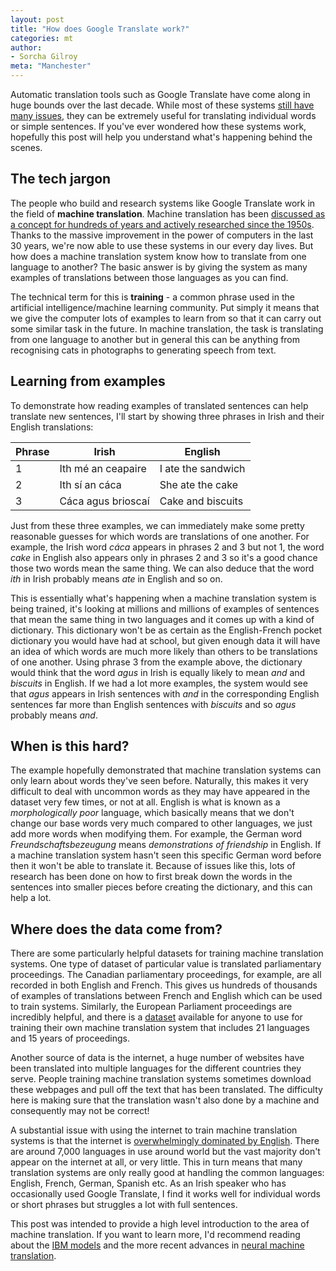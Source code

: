 ```yaml
---
layout: post
title: "How does Google Translate work?"
categories: mt
author:
- Sorcha Gilroy
meta: "Manchester"
---
```


Automatic translation tools such as Google Translate have come along in huge bounds over the last decade. While most of these systems [still have many issues](https://interestingengineering.com/30-best-and-worst-google-translate-fails-that-will-make-you-cringe-forever), they can be extremely useful for translating individual words or simple sentences. If you've ever wondered how these systems work, hopefully this post will help you understand what's happening behind the scenes. 

## The tech jargon

The people who build and research systems like Google Translate work in the field of **machine translation**. Machine translation has been [discussed as a concept for hundreds of years and actively researched since the 1950s](https://en.wikipedia.org/wiki/History_of_machine_translation). Thanks to the massive improvement in the power of computers in the last 30 years, we're now able to use these systems in our every day lives. But how does a machine translation system know how to translate from one language to another? The basic answer is by giving the system as many examples of translations between those languages as you can find. 

The technical term for this is **training** - a common phrase used in the artificial intelligence/machine learning community. Put simply it means that we give the computer lots of examples to learn from so that it can carry out some similar task in the future. In machine translation, the task is translating from one language to another but in general this can be anything from recognising cats in photographs to generating speech from text.    


## Learning from examples

To demonstrate how reading examples of translated sentences can help translate new sentences, I'll start by showing three phrases in Irish and their English translations:


Phrase | Irish                | English          
-------|--------------------- | --------------------- | 
1      |Ith mé an ceapaire    | I ate the sandwich    | 
2      |Ith sí an cáca        | She ate the cake      |
3      |Cáca agus brioscaí    | Cake and biscuits     |


Just from these three examples, we can immediately make some pretty reasonable guesses for which words are translations of one another. For example, the Irish word *cáca* appears in phrases 2 and 3 but not 1, the word *cake* in English also appears only in phrases 2 and 3 so it's a good chance those two words mean the same thing. We can also deduce that the word *ith* in Irish probably means *ate* in English and so on. 

This is essentially what's happening when a machine translation system is being trained, it's looking at millions and millions of examples of sentences that mean the same thing in two languages and it comes up with a kind of dictionary. This dictionary won't be as certain as the English-French pocket dictionary you would have had at school, but given enough data it will have an idea of which words are much more likely than others to be translations of one another. Using phrase 3 from the example above, the dictionary would think that the word *agus* in Irish is equally likely to mean *and* and *biscuits* in English. If we had a lot more examples, the system would see that *agus* appears in Irish sentences with *and* in the corresponding English sentences far more than English sentences with *biscuits* and so *agus* probably means *and*. 


## When is this hard?

The example hopefully demonstrated that machine translation systems can only learn about words they've seen before. Naturally, this makes it very difficult to deal with uncommon words as they may have appeared in the dataset very few times, or not at all. English is what is known as a *morphologically poor* language, which basically means that we don't change our base words very much compared to other languages, we just add more words when modifying them. For example, the German word *Freundschaftsbezeugung* means *demonstrations of friendship* in English. If a machine translation system hasn't seen this specific German word before then it won't be able to translate it. Because of issues like this, lots of research has been done on how to first break down the words in the sentences into smaller pieces before creating the dictionary, and this can help a lot.
  
## Where does the data come from?

There are some particularly helpful datasets for training machine translation systems. One type of dataset of particular value is translated parliamentary proceedings. The Canadian parliamentary proceedings, for example, are all recorded in both English and French. This gives us hundreds of thousands of examples of translations between French and English which can be used to train systems. Similarly, the European Parliament proceedings are incredibly helpful, and there is a [dataset](https://www.stamt.org/europarl) available for anyone to use for training their own machine translation system that includes 21 languages and 15 years of proceedings.

Another source of data is the internet, a huge number of websites have been translated into multiple languages for the different countries they serve. People training machine translation systems sometimes download these webpages and pull off the text that has been translated. The difficulty here is making sure that the translation wasn't also done by a machine and consequently may not be correct!

A substantial issue with using the internet to train machine translation systems is that the internet is [overwhelmingly dominated by English](https://unbabel.com/blog/top-languages-of-the-internet). There are around 7,000 languages in use around world but the vast majority don't appear on the internet at all, or very little. This in turn means that many translation systems are only really good at handling the common languages: English, French, German, Spanish etc. As an Irish speaker who has occasionally used Google Translate, I find it works well for individual words or short phrases but struggles a lot with full sentences.

This post was intended to provide a high level introduction to the area of machine translation. If you want to learn more, I'd recommend reading about the [IBM models](http://www.cs.columbia.edu/~mcollins/courses/nlp2011/notes/ibm12.pdf) and the more recent advances in [neural machine translation](https://towardsdatascience.com/neural-machine-translation-15ecf6b0b). 
